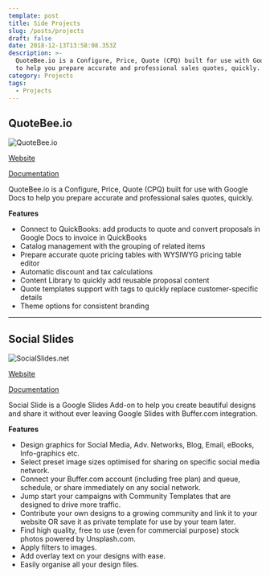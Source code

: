 ```yaml
---
template: post
title: Side Projects
slug: /posts/projects
draft: false
date: 2018-12-13T13:58:08.353Z
description: >-
  QuoteBee.io is a Configure, Price, Quote (CPQ) built for use with Google Docs
  to help you prepare accurate and professional sales quotes, quickly.
category: Projects
tags:
  - Projects
---
```

## **QuoteBee.io**

![QuoteBee.io](/media/quotebee2.png)

[Website](https://quotebee.io)

[Documentation](https://help.quotebee.io)

QuoteBee.io is a Configure, Price, Quote (CPQ) built for use with Google Docs to help you prepare accurate and professional sales quotes, quickly.

**Features**

* Connect to QuickBooks: add products to quote and convert proposals in Google Docs to invoice in QuickBooks
* Catalog management with the grouping of related items
* Prepare accurate quote pricing tables with WYSIWYG pricing table editor
* Automatic discount and tax calculations
* Content Library to quickly add reusable proposal content
* Quote templates support with tags to quickly replace customer-specific details
* Theme options for consistent branding

- - -

## Social Slides

![SocialSlides.net](/media/socialslides2.png)

[Website](https://socialslides.net)

[Documentation](https://help.socialslides.net)

Social Slide is a Google Slides Add-on to help you create beautiful designs and share it without ever leaving Google Slides with Buffer.com integration.

**Features**

* Design graphics for Social Media, Adv. Networks, Blog, Email, eBooks, Info-graphics etc.
* Select preset image sizes optimised for sharing on specific social media network.
* Connect your Buffer.com account (including free plan) and queue, schedule, or share immediately on any social network.
* Jump start your campaigns with Community Templates that are designed to drive more traffic.
* Contribute your own designs to a growing community and link it to your website OR save it as private template for use by your team later.
* Find high quality, free to use (even for commercial purpose) stock photos powered by Unsplash.com.
* Apply filters to images.
* Add overlay text on your designs with ease.
* Easily organise all your design files.

